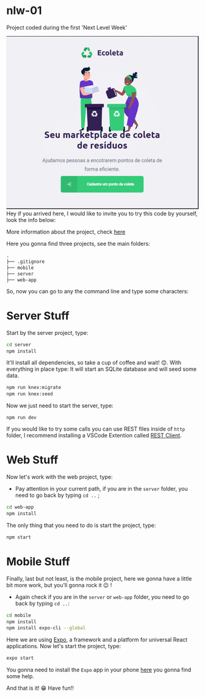 # nlw-01
Project coded during the first 'Next Level Week'

 ![Ecoleta](/img/00_ecoleta.gif)
Hey if you arrived here, I would like to invite you to try this code by yourself, look the info below:

More information about the project, check [here](https://nextlevelweek.com/)

Here you gonna find three projects, see the main folders:

```file
.
├── .gitignore
├── mobile
├── server
├── web-app
``` 

So, now you can go to any the command  line and type some characters:
# Server Stuff
Start by the server project, type:
```bash
cd server
npm install
```
It'll install all dependencies, so take a cup of coffee and wait! 😊.
With everything in place type:
It will start an SQLite database and will seed some data.
```bash
npm run knex:migrate
npm run knex:seed
```
Now we just need to start the server, type:
```base
npm run dev
```
If you would like to try some calls you can use REST files inside of `http` folder, I recommend installing a VSCode Extention called [REST Client](https://github.com/Huachao/vscode-restclient.git).

# Web Stuff
Now let's work with the web project, type:
- Pay attention in your current path, if you are in the `server` folder, you need to go back by typing `cd ..` ;
```bash
cd web-app
npm install
```
The only thing that you need to do is start the project, type:
```bash
npm start
```

# Mobile Stuff
Finally, last but not least, is the mobile project, here we gonna have a little bit more work, but you'll gonna rock it 😉 !
- Again check if you are in the `server` or `web-app` folder, you need to go back by typing `cd ..`:
```bash
cd mobile
npm install
npm install expo-cli --global
```
Here we are using [Expo](https://expo.io/), a framework and a platform for universal React applications.
Now let's start the project, type:
```bash
expo start
```
You gonna need to install the `Expo` app in your phone [here](https://expo.io/learn) you gonna find some help.

And that is it! 😁
Have fun!!
